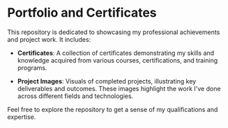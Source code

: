 # Portfolio and Certificates

This repository is dedicated to showcasing my professional achievements and project work. It includes:

- **Certificates**: A collection of certificates demonstrating my skills and knowledge acquired from various courses, certifications, and training programs.

- **Project Images**: Visuals of completed projects, illustrating key deliverables and outcomes. These images highlight the work I've done across different fields and technologies.

Feel free to explore the repository to get a sense of my qualifications and expertise.
